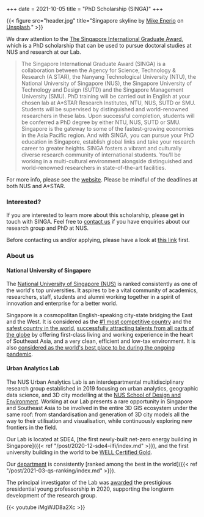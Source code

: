 +++
date = 2021-10-05
title = "PhD Scholarship (SINGA)"
+++

{{< figure src="header.jpg" title="Singapore skyline by [Mike Enerio](https://unsplash.com/@mikeenerio) on [Unsplash](https://unsplash.com/photos/CQhgno3yhv8)." >}}


We draw attention to the [The Singapore International Graduate Award](https://www.a-star.edu.sg/Scholarships/for-graduate-studies/singapore-international-graduate-award-singa), which is a PhD scholarship that can be used to pursue doctoral studies at NUS and research at our Lab.

> The Singapore International Graduate Award (SINGA) is a collaboration between the Agency for Science, Technology & Research (A STAR), the Nanyang Technological University (NTU), the National University of Singapore (NUS), the Singapore University of Technology and Design (SUTD) and the Singapore Management University (SMU).
> PhD training will be carried out in English at your chosen lab at A*STAR Research Institutes, NTU, NUS, SUTD or SMU. Students will be supervised by distinguished and world-renowned researchers in these labs. Upon successful completion, students will be conferred a PhD degree by either NTU, NUS, SUTD or SMU.
> Singapore is the gateway to some of the fastest-growing economies in the Asia Pacific region. And with SINGA, you can pursue your PhD education in Singapore, establish global links and take your research career to greater heights.
SINGA fosters a vibrant and culturally diverse research community of international students. You’ll be working in a multi-cultural environment alongside distinguished and world-renowned researchers in state-of-the-art facilities.

For more info, please see the [website](https://www.a-star.edu.sg/Scholarships/for-graduate-studies/singapore-international-graduate-award-singa).
Please be mindful of the deadlines at both NUS and A*STAR.

### Interested?

If you are interested to learn more about this scholarship, please get in touch with SINGA.
Feel free to [contact us](mailto:filip@nus.edu.sg) if you have enquiries about our research group and PhD at NUS.

Before contacting us and/or applying, please have a look at [this link](../../phd) first.

### About us

#### National University of Singapore

The [National University of Singapore (NUS)](http://www.nus.edu.sg) is ranked consistently as one of the world's top universities.
It aspires to be a vital community of academics, researchers, staff, students and alumni working together in a spirit of innovation and enterprise for a better world.

Singapore is a cosmopolitan English-speaking city-state bridging the East and the West.
It is considered as the [#1 most competitive country](https://www.straitstimes.com/business/economy/singapore-economy-ranked-worlds-most-competitive) and the [safest country in the world](https://www.asiaone.com/singapore/singapore-ranked-safest-country-world-above-japan-survey), [successfully attracting talents from all parts of the globe](https://www.straitstimes.com/singapore/singapore-retains-top-spot-in-asia-pacific-index-for-talent-competitiveness) by offering first-class living and working experience in the heart of Southeast Asia, and a very clean, efficient and low-tax environment.
It is also [considered as the world's best place to be during the ongoing pandemic](https://www.bbc.com/news/world-asia-56939261.amp).

#### Urban Analytics Lab

The NUS Urban Analytics Lab is an interdepartmental multidisciplinary research group established in 2019 focusing on urban analytics, geographic data science, and 3D city modelling at the [NUS School of Design and Environment](http://www.sde.nus.edu.sg).
Working at our Lab presents a rare opportunity in Singapore and Southeast Asia to be involved in the entire 3D GIS ecosystem under the same roof: from standardisation and generation of 3D city models all the way to their utilisation and visualisation, while continuously exploring new frontiers in the field. 

Our Lab is located at SDE4, [the first newly-built net-zero energy building in Singapore]({{< ref "/post/2020-12-sde4-ilfi/index.md" >}}), and the first university building in the world to be [WELL Certified Gold](https://www.wellcertified.com/).

Our [department](https://www.sde.nus.edu.sg/arch/) is consistently [ranked among the best in the world]({{< ref "/post/2021-03-qs-ranking/index.md" >}}).

The principal investigator of the Lab was [awarded](/post/2020/07/16/filip-biljecki-appointed-as-presidential-young-professor/) the prestigious presidential young professorship in 2020, supporting the longterm development of the research group.

{{< youtube iMgWJD8a2Xc >}}




